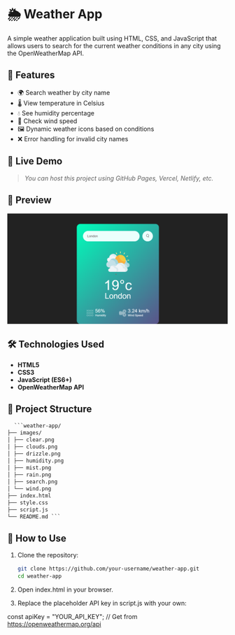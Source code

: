 # 🌦️ Weather App

A simple weather application built using HTML, CSS, and JavaScript that allows users to search for the current weather conditions in any city using the OpenWeatherMap API.

## 🔧 Features

- 🌍 Search weather by city name
- 🌡️ View temperature in Celsius
- 💧 See humidity percentage
- 💨 Check wind speed
- 🖼️ Dynamic weather icons based on conditions
- ❌ Error handling for invalid city names

## 🚀 Live Demo

> _You can host this project using GitHub Pages, Vercel, Netlify, etc._

## 📸 Preview

![Weather App Screenshot](images/preview.png) <!-- Replace with actual image or remove -->

## 🛠️ Technologies Used

- **HTML5**
- **CSS3**
- **JavaScript (ES6+)**
- **OpenWeatherMap API**

## 📁 Project Structure

<pre> <code> ```weather-app/
├── images/
│ ├── clear.png
│ ├── clouds.png
│ ├── drizzle.png
│ ├── humidity.png
│ ├── mist.png
│ ├── rain.png
│ ├── search.png
│ └── wind.png
├── index.html
├── style.css
├── script.js
└── README.md ``` </code> </pre>



## 🔑 How to Use

1. Clone the repository:
   ```bash
   git clone https://github.com/your-username/weather-app.git
   cd weather-app
2. Open index.html in your browser.

3. Replace the placeholder API key in script.js with your own:

const apiKey = "YOUR_API_KEY"; // Get from https://openweathermap.org/api

